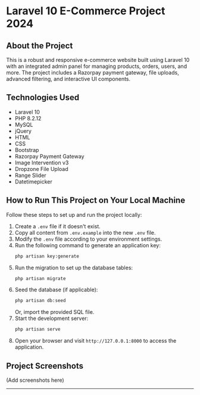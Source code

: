 # Laravel 10 E-Commerce Project 2024

## About the Project
This is a robust and responsive e-commerce website built using Laravel 10 with an integrated admin panel for managing products, orders, users, and more. The project includes a Razorpay payment gateway, file uploads, advanced filtering, and interactive UI components.

## Technologies Used
- Laravel 10
- PHP 8.2.12
- MySQL
- jQuery
- HTML
- CSS
- Bootstrap
- Razorpay Payment Gateway
- Image Intervention v3
- Dropzone File Upload
- Range Slider
- Datetimepicker

## How to Run This Project on Your Local Machine
Follow these steps to set up and run the project locally:

1. Create a `.env` file if it doesn't exist.
2. Copy all content from `.env.example` into the new `.env` file.
3. Modify the `.env` file according to your environment settings.
4. Run the following command to generate an application key:
   ```bash
   php artisan key:generate
   ```
5. Run the migration to set up the database tables:
   ```bash
   php artisan migrate
   ```
6. Seed the database (if applicable):
   ```bash
   php artisan db:seed
   ```
   Or, import the provided SQL file.
7. Start the development server:
   ```bash
   php artisan serve
   ```
8. Open your browser and visit `http://127.0.0.1:8000` to access the application.

## Project Screenshots
(Add screenshots here)

---